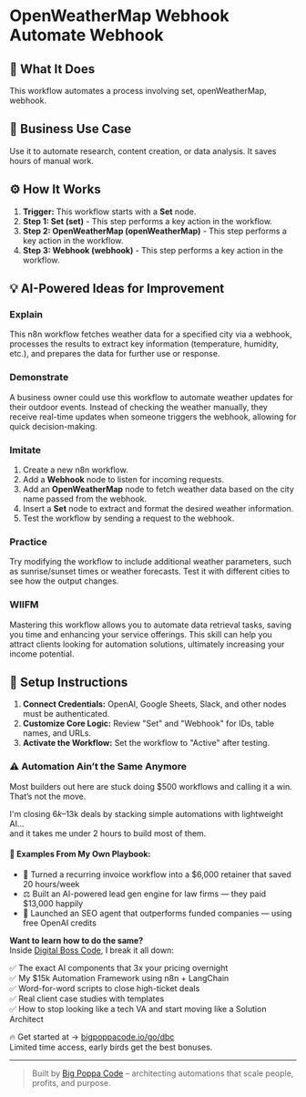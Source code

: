# OpenWeatherMap Webhook Automate Webhook

## 🚀 What It Does
This workflow automates a process involving set, openWeatherMap, webhook.

## 💼 Business Use Case
Use it to automate research, content creation, or data analysis. It saves hours of manual work.

## ⚙️ How It Works
1.  **Trigger:** This workflow starts with a **Set** node.
2. **Step 1: Set (set)** - This step performs a key action in the workflow.
3. **Step 2: OpenWeatherMap (openWeatherMap)** - This step performs a key action in the workflow.
4. **Step 3: Webhook (webhook)** - This step performs a key action in the workflow.

## 💡 AI-Powered Ideas for Improvement
### Explain
This n8n workflow fetches weather data for a specified city via a webhook, processes the results to extract key information (temperature, humidity, etc.), and prepares the data for further use or response.

### Demonstrate
A business owner could use this workflow to automate weather updates for their outdoor events. Instead of checking the weather manually, they receive real-time updates when someone triggers the webhook, allowing for quick decision-making.

### Imitate
1. Create a new n8n workflow.
2. Add a **Webhook** node to listen for incoming requests.
3. Add an **OpenWeatherMap** node to fetch weather data based on the city name passed from the webhook.
4. Insert a **Set** node to extract and format the desired weather information.
5. Test the workflow by sending a request to the webhook.

### Practice
Try modifying the workflow to include additional weather parameters, such as sunrise/sunset times or weather forecasts. Test it with different cities to see how the output changes.

### WIIFM
Mastering this workflow allows you to automate data retrieval tasks, saving you time and enhancing your service offerings. This skill can help you attract clients looking for automation solutions, ultimately increasing your income potential.

## 🔧 Setup Instructions
1. **Connect Credentials:** OpenAI, Google Sheets, Slack, and other nodes must be authenticated.
2. **Customize Core Logic:** Review "Set" and "Webhook" for IDs, table names, and URLs.
3. **Activate the Workflow:** Set the workflow to "Active" after testing.

### ⚠️ Automation Ain’t the Same Anymore

Most builders out here are stuck doing $500 workflows and calling it a win.  
That’s not the move.  

I'm closing $6k–$13k deals by stacking simple automations with lightweight AI...  
and it takes me under 2 hours to build most of them.

#### 🧠 Examples From My Own Playbook:
- 🔁 Turned a recurring invoice workflow into a $6,000 retainer that saved 20 hours/week  
- ⚖️ Built an AI-powered lead gen engine for law firms — they paid $13,000 happily  
- 🚀 Launched an SEO agent that outperforms funded companies — using free OpenAI credits  

**Want to learn how to do the same?**  
Inside [Digital Boss Code](https://bigpoppacode.io/go/dbc), I break it all down:

✅ The exact AI components that 3x your pricing overnight  
✅ My $15k Automation Framework using n8n + LangChain  
✅ Word-for-word scripts to close high-ticket deals  
✅ Real client case studies with templates  
✅ How to stop looking like a tech VA and start moving like a Solution Architect  

🔥 Get started at → [bigpoppacode.io/go/dbc](https://bigpoppacode.io/go/dbc)  
Limited time access, early birds get the best bonuses.

---
> Built by [Big Poppa Code](https://bigpoppacode.io) – architecting automations that scale people, profits, and purpose.
